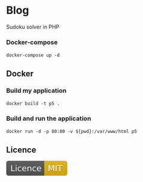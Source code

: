 # Blog

Sudoku solver in PHP

### Docker-compose

```
docker-compose up -d
```

## Docker

### Build my application

```
docker build -t p5 .
```

### Build and run the application

```
docker run -d -p 80:80 -v ${pwd}:/var/www/html p5
```

## Licence

[![License: MIT](Licence-MIT-yellow.svg)](https://opensource.org/licenses/MIT)
